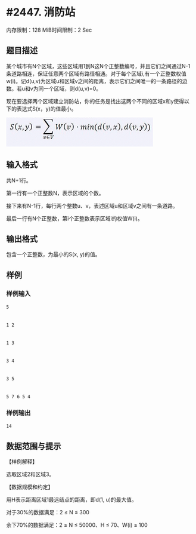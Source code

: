 # #2447. 消防站

内存限制：128 MiB时间限制：2 Sec

## 题目描述

某个城市有N个区域，这些区域用1到N这N个正整数编号，并且它们之间通过N-1条道路相连，保证任意两个区域有路径相通。对于每个区域i,有一个正整数权值w(i)。记d(u,v)为区域u和区域v之间的距离，表示它们之间唯一的一条路径的边数。若u和v为同一个区域，则d(u,v)=0。

现在要选择两个区域建立消防站，你的任务是找出这两个不同的区域x和y使得以下的表达式S(x，y)的值最小。

![](upload/201108/aaa.jpg)

## 输入格式

共N+1行。 

第一行有一个正整数N，表示区域的个数。 

接下来有N-1行，每行两个整数u、v，表述区域u和区域v之间有一条道路。 

最后一行有N个正整数，第i个正整数表示区域i的权值W(i)。 

## 输出格式

包含一个正整数，为最小的S(x, y)的值。 

## 样例

### 样例输入

    
    5
    
    
    1 2
    
    
    1 3
    
    
    3 4
    
    
    3 5
    
    
    5 7 6 5 4 
    
    
    
    
    
    

### 样例输出

    
    14
    
    
    
    

## 数据范围与提示

【样例解释】


选取区域2和区域3。


【数据规模和约定】


用H表示距离区域1最远结点的距离，即d(1, u)的最大值。


对于30%的数据满足：2 &le; N &le; 300


余下70%的数据满足：2 &le; N &le; 50000、H &le; 70、W(i) &le; 100
